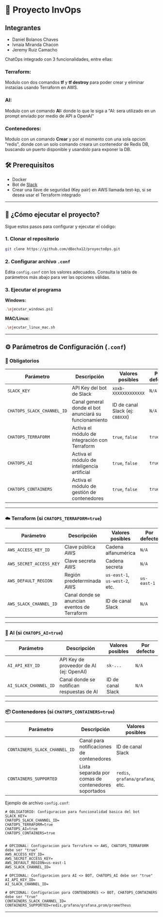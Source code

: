# 🧪 Proyecto InvOps
## Integrantes
* Daniel Bolanos Chaves
* Ivnaia Miranda Chacon
* Jeremy Ruiz Camacho

ChatOps integrado con 3 funcionalidades, entre ellas:


### Terraform:
Modulo con dos comandos **tf** y **tf destroy** para poder crear y eliminar instacias usando Terraform en AWS.

### AI:
Modulo con un comando **AI:** donde lo que le siga a "AI: sera utilizado en un prompt enviado por medio de API a OpenAI"

### Contenedores:
Modulo con un comando **Crear** y por el momento con una sola opcion "redis", donde con un solo comando creara un contenedor de Redis DB, buscando un puerto disponible y usandolo para exponer la DB.

## 🛠️ Prerequisitos

- Docker
- Bot de [Slack](https://api.slack.com/apps)
- Crear una llave de seguridad (Key pair) en AWS llamada test-kp, si se desea usar el Terraform integrado


---

## 🚀 ¿Cómo ejecutar el proyecto?

Sigue estos pasos para configurar y ejecutar el código:

### 1. Clonar el repositorio

```bash
git clone https://github.com/dBocha12/proyectoOps.git
```

### 2. Configurar archivo `.conf`

Edita `config.conf` con los valores adecuados. Consulta la tabla de parámetros más abajo para ver las opciones válidas.

### 3. Ejecutar el programa

**Windows:**
```bash
.\ejecutar_windows.ps1
```

**MAC/Linux:**
```bash
.\ejecutar_linux_mac.sh
```

---

## ⚙️ Parámetros de Configuración (`.conf`)

### 🧱 Obligatorios

| Parámetro                   | Descripción                                               | Valores posibles                  | Por defecto |
|----------------------------|-----------------------------------------------------------|-----------------------------------|-------------|
| `SLACK_KEY`                | API Key del bot de Slack                                  | `xoxb-XXXXXXXXXXXXX`              | `N/A`       |
| `CHATOPS_SLACK_CHANNEL_ID` | Canal general donde el bot anunciará su funcionamiento     | ID de canal Slack (ej: `C08XXX`)  | `N/A`       |
| `CHATOPS_TERRAFORM`        | Activa el módulo de integración con Terraform              | `true`, `false`                   | `true`      |
| `CHATOPS_AI`               | Activa el módulo de inteligencia artificial                | `true`, `false`                   | `true`      |
| `CHATOPS_CONTAINERS`       | Activa el módulo de gestión de contenedores                | `true`, `false`                   | `true`      |

---

### ☁️ Terraform (si `CHATOPS_TERRAFORM=true`)

| Parámetro               | Descripción                                    | Valores posibles                      | Por defecto |
|------------------------|------------------------------------------------|---------------------------------------|-------------|
| `AWS_ACCESS_KEY_ID`    | Clave pública AWS                              | Cadena alfanumérica                   | `N/A`       |
| `AWS_SECRET_ACCESS_KEY`| Clave secreta AWS                              | Cadena secreta                        | `N/A`       |
| `AWS_DEFAULT_REGION`   | Región predeterminada AWS                      | `us-east-1`, `us-west-2`, etc.        | `us-east-1` |
| `AWS_SLACK_CHANNEL_ID` | Canal donde se anuncian eventos de Terraform   | ID de canal Slack                     | `N/A`       |

---

### 🤖 AI (si `CHATOPS_AI=true`)

| Parámetro            | Descripción                                | Valores posibles       | Por defecto |
|---------------------|--------------------------------------------|------------------------|-------------|
| `AI_API_KEY_ID`     | API Key de proveedor de AI (ej: OpenAI)    | `sk-...`               | `N/A`       |
| `AI_SLACK_CHANNEL_ID`| Canal donde se notifican respuestas de AI  | ID de canal Slack      | `N/A`       |

---

### 📦 Contenedores (si `CHATOPS_CONTAINERS=true`)

| Parámetro                     | Descripción                                         | Valores posibles                        | Por defecto |
|------------------------------|-----------------------------------------------------|-----------------------------------------|-------------|
| `CONTAINERS_SLACK_CHANNEL_ID`| Canal para notificaciones de contenedores           | ID de canal Slack                       | `N/A`       |
| `CONTAINERS_SUPPORTED`       | Lista separada por comas de contenedores soportados | `redis`, `grafana/grafana`, etc.        | `redis`     |


Ejemplo de archivo `config.conf`:

```
# OBLIGATORIO: Configuracion para funcionalidad basica del bot
SLACK_KEY=
CHATOPS_SLACK_CHANNEL_ID=
CHATOPS_TERRAFORM=true
CHATOPS_AI=true
CHATOPS_CONTAINERS=true


# OPCIONAL: Configuracion para Terraform <> AWS, CHATOPS_TERRAFORM debe ser "true"
AWS_ACCESS_KEY_ID=
AWS_SECRET_ACCESS_KEY=
AWS_DEFAULT_REGION=us-east-1
AWS_SLACK_CHANNEL_ID=

# OPCIONAL: Configuracion para AI <> BOT, CHATOPS_AI debe ser "true"
AI_API_KEY_ID=
AI_SLACK_CHANNEL_ID=

# OPCIONAL: Configuracion para CONTENEDORES <> BOT, CHATOPS_CONTAINERS debe ser "true"
CONTAINERS_SLACK_CHANNEL_ID=
CONTAINERS_SUPPORTED=redis,grafana/grafana,prom/prometheus
```

---

